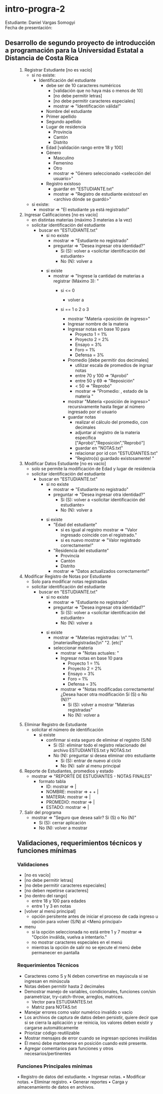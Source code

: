 # intro-progra-2
Estudiante: Daniel Vargas Somogyi \
Fecha de presentación: 

## Desarrollo de segundo proyecto de introducción a programación para la Universidad Estatal a Distancia de Costa Rica

<Menu Principal>

1. Registrar Estudiante [no es vacío]
    - si no existe:
        - Identificación del estudiante
            - debe ser de 10 caracteres numéricos 
                - [validación que no haya más o menos de 10]
                - [no debe permitir letras]
                - [no debe permitir caracteres especiales]
                - mostrar => "Identificación válida!"
            - Nombre del estudiante
            - Primer apellido
            - Segundo apellido
            - Lugar de residencia
                - Provincia
                - Cantón
                - Distrito
            - Edad [validación rango entre 18 y 100]
            - Género
                - Masculino
                - Femenino
                - Otro
                - mostrar => "Género seleccionado <selección del usuario>"
            - Registro existoso
                - guardar en "ESTUDIANTE.txt"
                - mostrar => "Registro de estudiante existoso! en <archivo dónde se guardó>"
    - si existe:
        - mostrar => "El estudiante ya está registrado!"
2. Ingresar Calificaciones [no es vacío]
    - en distintas materias (máximo 3 materias a la vez)
    - solicitar identificación del estudiante
        - buscar en "ESTUDIANTE.txt"
            - si no existe
                - mostrar => "Estudiante no registrado"
                - preguntar => "Desea ingresar otra identidad?"
                    - Si (S): volver a <solicitar identificación del estudiante>
                    - No (N): volver a <Menu Principal>
            - si existe
                - mostrar => "Ingrese la cantidad de materias a registrar (Máximo 3): <valor ingresado>"
                    -  si <valor ingresado> <= 0
                        - volver a <Menu Principal>
                    - si <valor ingresado> == 1 o 2 o 3
                        - mostrar "Materia <posición de ingreso>"
                        - Ingresar nombre de la materia
                        - Ingresar notas en base 10 para
                            - Proyecto 1 = 1%
                            - Proyecto 2 = 2%
                            - Ensayo = 3%
                            - Foro = 1%
                            - Defensa = 3%
                        - Promedio [debe permitir dos decimales]
                            - utilizar escala de promedios de ingrsar notas
                            - entre 70 y 100 => “Aprobó”
                            - entre 50 y 69 => "Reposición"
                            - < 50 => "Reprobó"
                            - mostrar => "Promedio: <promedio>, estado de la materia <estado>"
                        - mostrar "Materia <posición de ingreso>" recursivamente hasta llegar al número ingresado por el usuario 
                        - guardar notas
                            - realizar el cálculo del promedio, con decimales
                            - adjuntar al registro de la materia específica ["Aprobó","Reposición","Reprobó"] 
                            - guardar en "NOTAS.txt"
                            - relacionar por id con "ESTUDIANTES.txt"
                            - "Registro(s) guardado existosamente! "
3. Modificar Datos Estudiante [no es vacío]
    - solo se permite la modificación de Edad y lugar de residencia
    - solicitar identificación del estudiante
        - buscar en "ESTUDIANTE.txt"
            - si no existe
                - mostrar => "Estudiante no registrado"
                - preguntar => "Desea ingresar otra identidad?"
                    - Si (S): volver a <solicitar identificación del estudiante>
                    - No (N): volver a <Menu Principal>
            - si existe
                - "Edad del estudiante"
                    - si es igual al registro mostrar => "Valor ingresado coincide con el registrado."
                    - si es nuevo mostrar => "Valor registrado correctamente!"
                - "Residencia del estudiante"
                    - Provincia
                    - Cantón
                    - Distrito
                - mostrar => "Datos actualizados correctamente!"
4. Modificar Registro de Notas por Estudiante
    - Solo para modificar notas registradas
    - solicitar identificación del estudiante
        - buscar en "ESTUDIANTE.txt"
            - si no existe
                - mostrar => "Estudiante no registrado"
                - preguntar => "Desea ingresar otra identidad?"
                    - Si (S): volver a <solicitar identificación del estudiante>
                    - No (N): volver a <Menu Principal>
            - si existe
                - mostrar => "Materias registradas: \n"
                    "1. [materiasRegistradas]\n"
                    "2. [etc]"
                - seleccionar materia
                    - mostrar => "Notas actuales: <notas en orden>"
                    - Ingresar notas en base 10 para
                        - Proyecto 1 = 1%
                        - Proyecto 2 = 2%
                        - Ensayo = 3%
                        - Foro = 1%
                        - Defensa = 3%
                    - mostrar => "Notas modificadas correctamente! ¿Desea hacer otra modificación Sí (S) o No (N)?"
                        - Si (S): volver a mostrar "Materias registradas"
                        - No (N): volver a <Menu Principal>
5. Eliminar Registro de Estudiante
    - solicitar el número de identificación
        - si existe
            - confirmar si esta seguro de eliminar el registro (S/N)
                - Si (S): eliminar todo el registro relacionado del archivo ESTUDIANTES.txt y NOTAS.txt
                - No (N): preguntar si desea eliminar otro estudiante
                    - Si (S): entrar de nuevo al ciclo
                    - No (N): salir al menu principal
6. Reporte de Estudiantes, promedios y estado
    - mostrar => "REPORTE DE ESTUDIANTES - NOTAS FINALES"
        - formato tabla
            - ID: mostrar => <id estudiante> |
            - NOMBRE: mostrar => <nombre> + <primer apellido> + <segundo apellido> |
            - MATERIA: mostrar => <materias ingresadas> |
            - PROMEDIO: mostrar => <promedio de cada materia> |
            - ESTADO: mostrar => <estado de la materia> |
7. Salir del programa
    - mostrar => "Seguro que desea salir? Si (S) o No (N)"
        - Si (S): cerrar aplicación
        - No (N): volver a mostrar <Menu Principal>

## Validaciones, requerimientos técnicos y funciones mínimas
### Validaciones
- [no es vacío]
- [no debe permitir letras]
- [no debe permitir caracteres especiales]
- [no deben repetirse caracteres]
- [no dentro del rango]
    - entre 18 y 100 para edades
    - entre 1 y 3 en notas
- [volver al menú principal]
    - opción persitente antes de iniciar el proceso de cada ingreso u opción para volver (S/N) al <Menú principal>
- menu
    - si la opción seleccionada no está entre 1 y 7 mostrar => "Opción inválida, vuelva a intentarlo."
    - no mostrar caracteres especiales en el menú
    - mientras la opción de salir no se ejecute el menú debe permanecer en pantalla

### Requerimientos Técnicos
- Caracteres como S y N deben convertirse en mayúscula si se ingresan en minúscula
- Notas deben permitir hasta 2 decimales
- Demostrar manejo de variables, condicionales, funciones con/sin parametrizar, try-catch-throw, arreglos, matrices.
    - Vector para ESTUDIANTES.txt
    - Matriz para NOTAS.txt
- Manejar errores como valor numérico invalido o vacío
- Los archivos de captura de datos deben persistir, quiere decir que si se cierra la aplicación y se reinicia, los valores deben existir y cargarse automáticamente
- Priorizar código reutilizable
- Mostrar mensajes de error cuando se ingresan opciones inválidas
- Él menú debe mantenerse en posición cuando esté presente.
- Agregar comentarios para funciones y otros necesarios/pertinentes

### Funciones Principales mínimas
• Registro de datos del estudiante.
• Ingresar notas.
• Modificar notas.
• Eliminar registro.
• Generar reportes
• Carga y almacenamiento de datos en archivos.